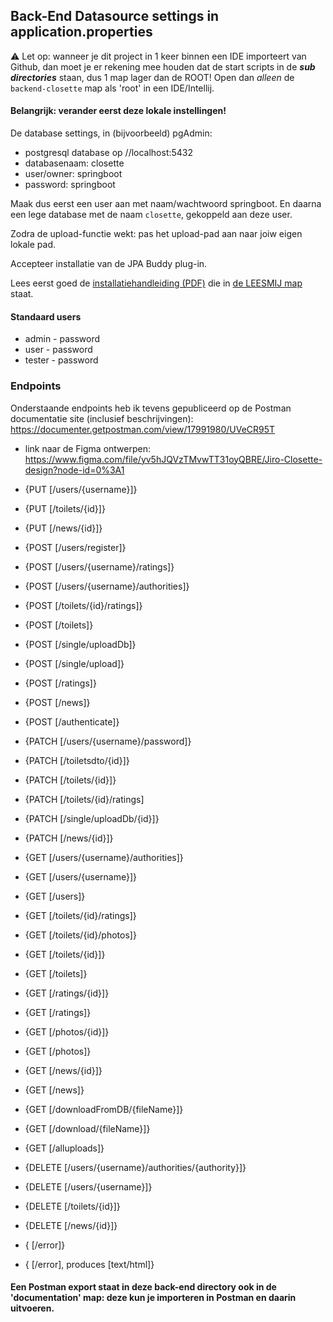 ## Back-End Datasource settings in application.properties

⚠️ Let op: wanneer je dit project in 1 keer binnen een IDE importeert van Github, dan moet je er rekening mee houden dat de start scripts in de ***sub directories*** staan, dus 1 map lager dan de ROOT! Open dan _alleen_ de `backend-closette` map als 'root' in een IDE/Intellij.


#### Belangrijk: verander eerst deze lokale instellingen!

De database settings, in (bijvoorbeeld) pgAdmin:
* postgresql database op //localhost:5432
* databasenaam: closette
* user/owner: springboot
* password: springboot

Maak dus eerst een user aan met naam/wachtwoord springboot. En daarna een lege database met de naam `closette`, gekoppeld aan deze user.

Zodra de upload-functie wekt: pas het upload-pad aan naar joiw eigen lokale pad.

Accepteer installatie van de JPA Buddy plug-in. 

Lees eerst goed de [installatiehandleiding (PDF)](../LEESMIJ/installatiehandleiding-closette.pdf) die in [de LEESMIJ map](../LEESMIJ) staat.

#### Standaard users

* admin - password
* user - password
* tester - password

### Endpoints

Onderstaande endpoints heb ik tevens gepubliceerd op de Postman documentatie site (inclusief beschrijvingen):
https://documenter.getpostman.com/view/17991980/UVeCR95T

* link naar de Figma ontwerpen:
  https://www.figma.com/file/yv5hJQVzTMvwTT31oyQBRE/Jiro-Closette-design?node-id=0%3A1

* {PUT [/users/{username}]}
* {PUT [/toilets/{id}]}
* {PUT [/news/{id}]}
* {POST [/users/register]}
* {POST [/users/{username}/ratings]}
* {POST [/users/{username}/authorities]}
* {POST [/toilets/{id}/ratings]}
* {POST [/toilets]}
* {POST [/single/uploadDb]}
* {POST [/single/upload]}
* {POST [/ratings]}
* {POST [/news]}
* {POST [/authenticate]}
* {PATCH [/users/{username}/password]}
* {PATCH [/toiletsdto/{id}]}
* {PATCH [/toilets/{id}]}
* {PATCH [/toilets/{id}/ratings]
* {PATCH [/single/uploadDb/{id}]}
* {PATCH [/news/{id}]}
* {GET [/users/{username}/authorities]}
* {GET [/users/{username}]}
* {GET [/users]}
* {GET [/toilets/{id}/ratings]}
* {GET [/toilets/{id}/photos]}
* {GET [/toilets/{id}]}
* {GET [/toilets]}
* {GET [/ratings/{id}]}
* {GET [/ratings]}
* {GET [/photos/{id}]}
* {GET [/photos]}
* {GET [/news/{id}]}
* {GET [/news]}
* {GET [/downloadFromDB/{fileName}]}
* {GET [/download/{fileName}]}
* {GET [/alluploads]}
* {DELETE [/users/{username}/authorities/{authority}]}
* {DELETE [/users/{username}]}
* {DELETE [/toilets/{id}]}
* {DELETE [/news/{id}]}
* { [/error]}
* { [/error], produces [text/html]}


#### Een Postman export staat in deze back-end directory ook in de 'documentation' map: deze kun je importeren in Postman en daarin uitvoeren.

